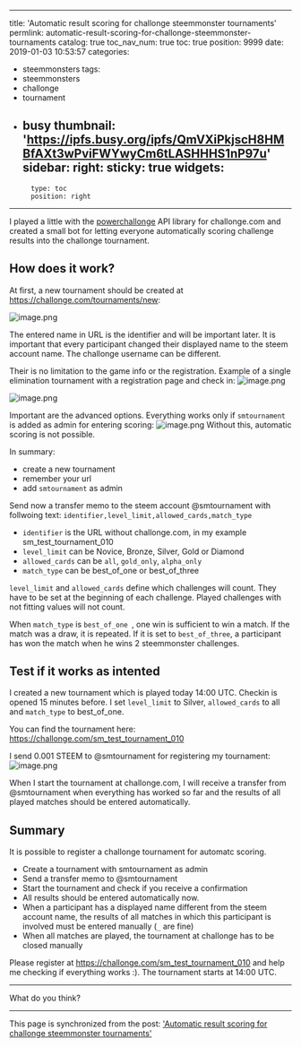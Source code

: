 
---
title: 'Automatic result scoring for challonge steemmonster tournaments'
permlink: automatic-result-scoring-for-challonge-steemmonster-tournaments
catalog: true
toc_nav_num: true
toc: true
position: 9999
date: 2019-01-03 10:53:57
categories:
- steemmonsters
tags:
- steemmonsters
- challonge
- tournament
- busy
thumbnail: 'https://ipfs.busy.org/ipfs/QmVXiPkjscH8HMBfAXt3wPviFWYwyCm6tLASHHHS1nP97u'
sidebar:
    right:
        sticky: true
widgets:
    -
        type: toc
        position: right
---


I played a little with the [powerchallonge](https://github.com/m3fh4q/powerchallonge) API library for challonge.com and created a small bot for letting everyone automatically scoring challenge results into the challonge tournament.

## How does it work?
At first, a new tournament should be created at https://challonge.com/tournaments/new:

![image.png](https://ipfs.busy.org/ipfs/QmVXiPkjscH8HMBfAXt3wPviFWYwyCm6tLASHHHS1nP97u)

The entered name in URL is the identifier and will be important later.
It is important that every participant changed their displayed name to the steem account name. The challonge username can be different.

Their is no limitation to the game info or the registration. Example of a single elimination tournament with a registration page and check in:
![image.png](https://ipfs.busy.org/ipfs/QmNba73xFv32haim9vN3NU8VwtwkUbPrpsKybu5Q5RosNT)

![image.png](https://ipfs.busy.org/ipfs/QmWWe5BKTtVsnVejwugbiofbFphWGURBkZm6wmi9kz4hjp)

Important are the advanced options. Everything works only if `smtournament` is added as admin for entering scoring:
![image.png](https://ipfs.busy.org/ipfs/QmPjv53Xj8iSWgetN1kdzAesR9Ufp4JQuYy4cM1fKu8Ekp)
Without this, automatic scoring is not possible.

In summary:
* create a new tournament
* remember your url
* add  `smtournament` as admin

Send now a transfer memo to the steem account @smtournament with follwoing text:
`identifier,level_limit,allowed_cards,match_type`

* `identifier` is the URL without challonge.com, in my example sm_test_tournament_010
* `level_limit` can be Novice, Bronze, Silver, Gold or Diamond
* `allowed_cards` can be `all`, `gold_only`, `alpha_only`
* `match_type` can be best_of_one or best_of_three

`level_limit` and `allowed_cards` define which challenges will count. They have to be set at the beginning of each challenge. Played challenges with not fitting values will not count.

When `match_type` is `best_of_one `, one win is sufficient to win a match. If the match was a draw, it is repeated.
If it is set to `best_of_three`, a participant has won the match when he wins 2 steemmonster challenges.

## Test if it works as intented
I created a new tournament which is played today 14:00 UTC. Checkin is opened 15 minutes before.
I set `level_limit` to Silver, `allowed_cards` to all and `match_type` to best_of_one.

You can find the tournament here: https://challonge.com/sm_test_tournament_010

I send 0.001 STEEM to @smtournament for registering my tournament:
![image.png](https://ipfs.busy.org/ipfs/Qmd7FEYhHysfXS3o8dUukoZtP3fPMuKuHZ1oMhqbSuAfUf)

When I start the tournament at challonge.com, I will receive a transfer from  @smtournament when everything has worked so far and the results of all played matches should be entered automatically.

## Summary
It is possible to register a challonge tournament for automatc scoring.
* Create a tournament with smtournament as admin
* Send a transfer memo to @smtournament
* Start the tournament and check if you receive a confirmation
* All results should be entered automatically now.
* When a participant has a displayed name different from the steem account name, the results of all matches in which this participant is involved must be entered manually  (`_` are fine)
* When all matches are played, the tournament at challonge has to be closed manually

Please register at https://challonge.com/sm_test_tournament_010 and help me checking if everything works :). The tournament starts at 14:00 UTC.

___
What do you think?


- - -

This page is synchronized from the post: ['Automatic result scoring for challonge steemmonster tournaments'](https://steemit.com/@holger80/automatic-result-scoring-for-challonge-steemmonster-tournaments)
